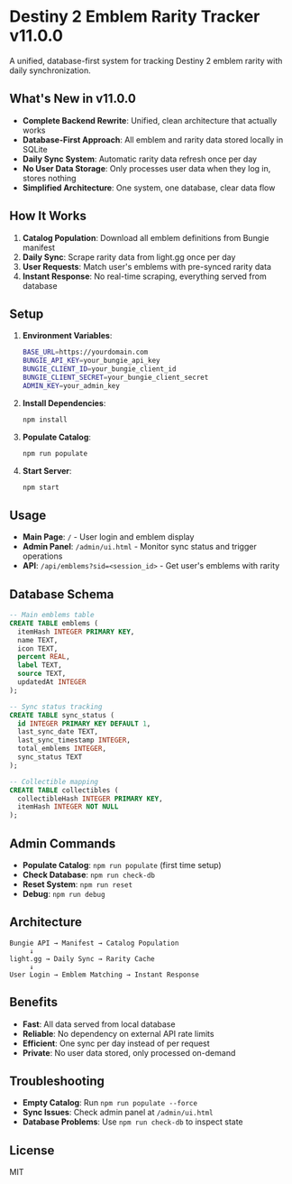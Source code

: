 # Destiny 2 Emblem Rarity Tracker v11.0.0

A unified, database-first system for tracking Destiny 2 emblem rarity with daily synchronization.

## What's New in v11.0.0

- **Complete Backend Rewrite**: Unified, clean architecture that actually works
- **Database-First Approach**: All emblem and rarity data stored locally in SQLite
- **Daily Sync System**: Automatic rarity data refresh once per day
- **No User Data Storage**: Only processes user data when they log in, stores nothing
- **Simplified Architecture**: One system, one database, clear data flow

## How It Works

1. **Catalog Population**: Download all emblem definitions from Bungie manifest
2. **Daily Sync**: Scrape rarity data from light.gg once per day
3. **User Requests**: Match user's emblems with pre-synced rarity data
4. **Instant Response**: No real-time scraping, everything served from database

## Setup

1. **Environment Variables**:
   ```bash
   BASE_URL=https://yourdomain.com
   BUNGIE_API_KEY=your_bungie_api_key
   BUNGIE_CLIENT_ID=your_bungie_client_id
   BUNGIE_CLIENT_SECRET=your_bungie_client_secret
   ADMIN_KEY=your_admin_key
   ```

2. **Install Dependencies**:
   ```bash
   npm install
   ```

3. **Populate Catalog**:
   ```bash
   npm run populate
   ```

4. **Start Server**:
   ```bash
   npm start
   ```

## Usage

- **Main Page**: `/` - User login and emblem display
- **Admin Panel**: `/admin/ui.html` - Monitor sync status and trigger operations
- **API**: `/api/emblems?sid=<session_id>` - Get user's emblems with rarity

## Database Schema

```sql
-- Main emblems table
CREATE TABLE emblems (
  itemHash INTEGER PRIMARY KEY,
  name TEXT,
  icon TEXT,
  percent REAL,
  label TEXT,
  source TEXT,
  updatedAt INTEGER
);

-- Sync status tracking
CREATE TABLE sync_status (
  id INTEGER PRIMARY KEY DEFAULT 1,
  last_sync_date TEXT,
  last_sync_timestamp INTEGER,
  total_emblems INTEGER,
  sync_status TEXT
);

-- Collectible mapping
CREATE TABLE collectibles (
  collectibleHash INTEGER PRIMARY KEY,
  itemHash INTEGER NOT NULL
);
```

## Admin Commands

- **Populate Catalog**: `npm run populate` (first time setup)
- **Check Database**: `npm run check-db`
- **Reset System**: `npm run reset`
- **Debug**: `npm run debug`

## Architecture

```
Bungie API → Manifest → Catalog Population
     ↓
light.gg → Daily Sync → Rarity Cache
     ↓
User Login → Emblem Matching → Instant Response
```

## Benefits

- **Fast**: All data served from local database
- **Reliable**: No dependency on external API rate limits
- **Efficient**: One sync per day instead of per request
- **Private**: No user data stored, only processed on-demand

## Troubleshooting

- **Empty Catalog**: Run `npm run populate --force`
- **Sync Issues**: Check admin panel at `/admin/ui.html`
- **Database Problems**: Use `npm run check-db` to inspect state

## License

MIT
